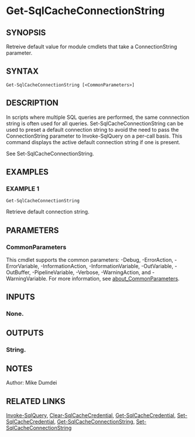 # Get-SqlCacheConnectionString

## SYNOPSIS
Retreive default value for module cmdlets that take a ConnectionString parameter.

## SYNTAX

```
Get-SqlCacheConnectionString [<CommonParameters>]
```

## DESCRIPTION
In scripts where multiple SQL queries are performed, the same connnection string is often used for all queries. Set-SqlCacheConnectionString can be used to preset a default connection string to avoid the need to pass the ConnectionString parameter to Invoke-SqlQuery on a per-call basis. This command displays the active default connection string if one is present.

See Set-SqlCacheConnectionString.

## EXAMPLES

### EXAMPLE 1
```
Get-SqlCacheConnectionString
```

Retrieve default connection string.

## PARAMETERS

### CommonParameters
This cmdlet supports the common parameters: -Debug, -ErrorAction, -ErrorVariable, -InformationAction, -InformationVariable, -OutVariable, -OutBuffer, -PipelineVariable, -Verbose, -WarningAction, and -WarningVariable. For more information, see [about_CommonParameters](http://go.microsoft.com/fwlink/?LinkID=113216).

## INPUTS

### None.
## OUTPUTS

### String.
## NOTES
Author: Mike Dumdei

## RELATED LINKS
[Invoke-SqlQuery](./Invoke-SqlQuery.md), [Clear-SqlCacheCredential](./Clear-SqlCacheCredential.md), [Get-SqlCacheCredential](./Get-SqlCacheCredential.md), [Set-SqlCacheCredential](./Set-SqlCacheCredential.md), [Get-SqlCacheConnectionString](./Get-SqlCacheConnectionString.md), [Set-SqlCacheConnectionString](./Set-SqlCacheConnectionString.md)
